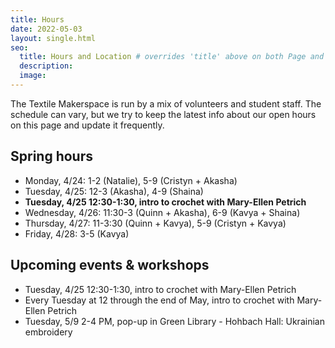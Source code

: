 ```yaml
---
title: Hours
date: 2022-05-03
layout: single.html
seo:
  title: Hours and Location # overrides 'title' above on both Page and META
  description:
  image:
---
```


The Textile Makerspace is run by a mix of volunteers and student staff. The schedule can vary, but we try to keep the latest info about our open hours on this page and update it frequently.


## Spring hours

* Monday, 4/24: 1-2 (Natalie), 5-9 (Cristyn + Akasha)
* Tuesday, 4/25: 12-3 (Akasha), 4-9 (Shaina)
* **Tuesday, 4/25 12:30-1:30, intro to crochet with Mary-Ellen Petrich**
* Wednesday, 4/26: 11:30-3 (Quinn + Akasha), 6-9 (Kavya + Shaina)
* Thursday, 4/27: 11-3:30 (Quinn + Kavya), 5-9 (Cristyn + Kavya)
* Friday, 4/28: 3-5 (Kavya)


## Upcoming events & workshops
* Tuesday, 4/25 12:30-1:30, intro to crochet with Mary-Ellen Petrich
* Every Tuesday at 12 through the end of May, intro to crochet with Mary-Ellen Petrich
* Tuesday, 5/9 2-4 PM, pop-up in Green Library - Hohbach Hall: Ukrainian embroidery